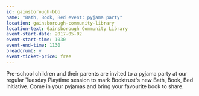 ```yaml
---
id: gainsborough-bbb
name: "Bath, Book, Bed event: pyjama party"
location: gainsborough-community-library
location-text: Gainsborough Community Library
event-start-date: 2017-05-02
event-start-time: 1030
event-end-time: 1130
breadcrumb: y
event-ticket-price: free
---
```


Pre-school children and their parents are invited to a pyjama party at our regular Tuesday Playtime session to mark Booktrust's new Bath, Book, Bed initiative. Come in your pyjamas and bring your favourite book to share.

